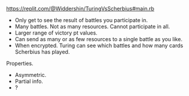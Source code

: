 https://replit.com/@Widdershin/TuringVsScherbius#main.rb

- Only get to see the result of battles you participate in.
- Many battles. Not as many resources. Cannot participate in all.
- Larger range of victory pt values.
- Can send as many or as few resources to a single battle as you like.
- When encrypted. Turing can see which battles and how many cards Scherbius has played.

Properties.
- Asymmetric.
- Partial info.
- ?